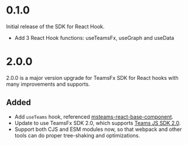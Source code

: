 # 0.1.0

Initial release of the SDK for React Hook.

- Add 3 React Hook functions: useTeamsFx, useGraph and useData

# 2.0.0

2.0.0 is a major version upgrade for TeamsFx SDK for React hooks with many improvements and supports.

## Added
- Add `useTeams` hook, referenced [msteams-react-base-component](https://github.com/wictorwilen/msteams-react-base-component).
- Update to use TeamsFx SDK 2.0, which supports [Teams JS SDK 2.0](https://learn.microsoft.com/en-us/microsoftteams/platform/tabs/how-to/using-teams-client-sdk?tabs=javascript%2Cmanifest-teams-toolkit).
- Support both CJS and ESM modules now, so that webpack and other tools can do proper tree-shaking and optimizations.
